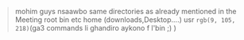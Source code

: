 > mohim guys nsaawbo same directories as already mentioned in the Meeting
> root
>   bin
>   etc
>   home
>       (downloads,Desktop....)
>   usr 
	`rgb(9, 105, 218)`(ga3 commands li ghandiro aykono f l'bin ;) )
